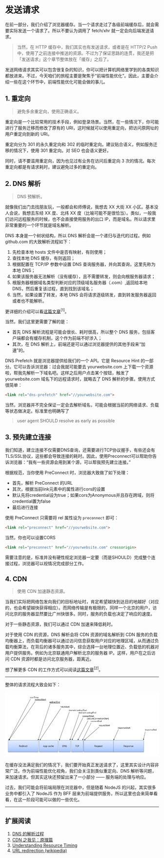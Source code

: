 # 发送请求

在前一部分，我们介绍了浏览器缓存。当一个请求走过了各级前端缓存后，就会需要实际发送一个请求了。所以不要认为调用了 fetch/xhr 就一定会向后端发送请求。

> 当然，在 HTTP 缓存中，我们其实也有发送请求，或者是在 HTTP/2 Push 中，使用了之前连接中推送的资源。不过为了保证思路的连贯，我还是把「发送请求」这个章节整体放在「缓存」之后了。

发送网络请求其实可以包含很复杂的知识，你可以把计算机网络里学到的各类知识都放进来。不过，今天咱们的旅程主要是聚焦于“前端性能优化”。因此，主要会介绍一些在这个环节中，前端性能优化可能会做的事儿。

## 1. 重定向

> 避免多余重定向，使用正确语义。

重定向是一个比较常用的技术手段，例如登录场景。当然，在一些情况下，你可能进行了服务迁移而修改了原有的 URI，这时候就可以使用重定向，把访问原网址的用户重定向到新的 URI。

重定向分为 301 的永久重定向和 302 的临时重定向。建议贴合语义，例如服务迁移的情况下，使用 301 重定向。对 SEO 也会语义更好。

同时，请不要滥用重定向，因为也见过有业务在访问后重定向 3 次的情况。每次重定向都是有请求耗时，建议避免过多的重定向。

## 2. DNS 解析

> DNS 预解析。

就像我们出门去找朋友玩，一般都会和师傅说，我想去 XX 大街 XX 小区。基本没人会说，我想去东经 XX 度、北纬 XX 度（比喻可能不是很恰当）。类似，一般我们访问远程服务的时候，也不会直接使用服务的出口 IP，而是域名。所以请求里非常重要的一个环节就是域名解析。

DNS 本身是一个树状结构，所以 DNS 解析会是一个递归与迭代的过程。例如 github.com 的大致解析流程如下：

1. 先检查本地 hosts 文件中是否有映射，有则使用；
1. 查找本地 DNS 缓存，有则返回；
1. 根据配置在 TCP/IP 参数中设置 DNS 查询服务器，并向其查询，这里先称为本地 DNS；
1. 如果该服务器无法解析（没有缓存），且不需要转发，则会向根服务器请求；
1. 根服务器根据域名类型判断对应的顶级域名服务器（.com）,返回给本地 DNS，然后重复该过程，直到找到该域名；
1. 当然，如果设置了转发，本地 DNS 会将请求逐级转发，直到转发服务器返回或者也不能解析。

更详细的介绍可以看[这篇文章](https://www.zhihu.com/question/23042131)<sup>[1]</sup>。

当然，我们这里更需要了解的是：

- 首先 DNS 解析流程是可能会很长、耗时很高，所以整个 DNS 服务，包括客户端都会有缓存机制，这个作为前端不好涉入；
- 其次，在 DNS 解析上，前端还是可以通过浏览器提供的其他手段来“加速”的。

DNS Prefetch 就是浏览器提供给我们的一个 API。它是 Resource Hint 的一部分。它可以告诉浏览器：过会我就可能要去 yourwebsite.com 上下载一个资源啦，帮我先解析一下域名吧。这样之后用户点击某个按钮，触发了 yourwebsite.com 域名下的远程请求时，就略去了 DNS 解析的步骤。使用方式很简单：

```HTML
<link rel="dns-prefetch" href="//yourwebsite.com">
```

当然，浏览器并不完全保证一定会去解析域名，可能会根据当前的网络请求、负载等状态做决定。标准里也明确写了

> user agent SHOULD resolve as early as possible

## 3. 预先建立连接

我们知道，建立连接不仅需要DNS查询，还需要进行TCP协议握手，有些还会有TLS/SSL协议，这些都会导致连接的耗时。因此，使用Preconnect可以帮助你告诉浏览器：“我有一些资源会用到某个源，可以帮我预先建立连接。”

根据规范，当你使用 PreConnect 时，浏览器大致做了如下处理：

- 首先，解析 PreConnect 的URL
- 其次，根据当前link元素中的属性进行cors的设置
- 默认先将credential设为true；如果cors为Anonymous并且存在跨域，则将credential置为false
- 最后进行连接

使用 PreConnect 只需要将 rel 属性设为 `preconnect` 即可：

```HTML
<link rel="preconnect" href="//yourwebsite.com">
```

当然，你也可以设置CORS

```HTML
<link rel="preconnect" href="//yourwebsite.com" crossorigin>
```

需要注意的是，标准并没有硬性规定浏览器一定要（而是SHOULD）完成整个连接过程，浏览器可以视情况完成部分工作。

## 4. CDN

> 使用 CDN 加速静态资源。

当我们实际把网络包发向我们的目标地址时，肯定希望越快到达目的地越好（对应的，也会希望越快获得相应）。而网络传输是有极限的，同样一个北京的用户，访问北京的服务器显然要比广州快很多。同时，服务的负载也决定了响应的速度。

对于一些静态资源，我们可以通过 CDN 加速来降低耗时。

对于使用 CDN 的资源，DNS 解析会将 CDN 资源的域名解析到 CDN 服务的负载均衡器上，而负载均衡器可以通过访问信息获取用户对应的地理区域，从而通过负载均衡算法，在背后的诸多服务其中，综合选择一台地理位置近、负载低的机器对用户提供服务。例如为北京联通用户解析北京的服务器 IP。这样，用户在之后访问 CDN 资源时都是访问北京服务器，距离近。

想了解更多 CDN 的工作方式可以阅读[这篇文章](https://yq.aliyun.com/articles/577708)<sup>[2]</sup>。

---

整体的请求流程大致会如下：

![resource timing line](./img/resourcetiming.png)

在缓存没法满足我们的情况下，我们要开始真正发送请求了，这里其实设计内容非常广泛。作为前端性能优化视角，我们会关注到类似重定向、DNS 解析等问题，来加速请求。但其实这块还预留出来了一小部分 —— 服务端的处理与响应。

过去，我们可能会将前端局限在浏览器中，但是随着 NodeJS 的兴起，其实很多业务中都引入了 NodeJS 作为 BFF 层来为前端提供服务，所以这里也会来简单看看，在这一阶段可能可以做的一些优化。

---

## 扩展阅读

1. [DNS 的解析过程](https://www.zhihu.com/question/23042131)
1. [CDN 之我见：原理篇](https://yq.aliyun.com/articles/577708)
1. [Understanding Resource Timing](https://developers.google.com/web/tools/chrome-devtools/network/understanding-resource-timing)
1. [URL redirection (wikipedia)](https://en.wikipedia.org/wiki/URL_redirection)
